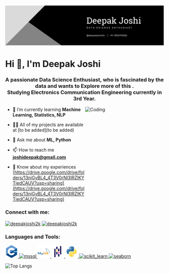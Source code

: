 [![MasterHead](https://github.com/deepakjoshi2k/deepakjoshi2k/blob/main/Deepak%20Joshi.png)](https://github.com/deepakjoshi2k)
<h1 align="left">Hi 👋, I'm Deepak Joshi</h1>
<h3 align="center">A passionate Data Science Enthusiast, who is fascinated by the data and wants to Explore more of this .<br>
Studying Electronics Communication Engineering currently in 3rd Year.</h3>

<img align="right" alt="Coding" width="250" height="300" src="https://indoanalytica.com/static/images/data-science-2.gif">


- 🌱 I’m currently learning **Machine Learning, Statistics, NLP**

- 👨‍💻 All of my projects are available at [to be added](to be added)

- 💬 Ask me about **ML, Python**

- 📫 How to reach me **joshideepak@gmail.com**

- 📄 Know about my experiences [https://drive.google.com/drive/folders/13njGyBL4_4T3V0rNl3IRZlKYTiedCAUV?usp=sharing](https://drive.google.com/drive/folders/13njGyBL4_4T3V0rNl3IRZlKYTiedCAUV?usp=sharing)

<h3 align="left">Connect with me:</h3>
<p align="left">
<a href="https://linkedin.com/in/deepakjoshi2k" target="blank"><img align="center" src="https://raw.githubusercontent.com/rahuldkjain/github-profile-readme-generator/master/src/images/icons/Social/linked-in-alt.svg" alt="deepakjoshi2k" height="30" width="40" /></a>
<a href="https://kaggle.com/deepakjoshi2k" target="blank"><img align="center" src="https://raw.githubusercontent.com/rahuldkjain/github-profile-readme-generator/master/src/images/icons/Social/kaggle.svg" alt="deepakjoshi2k" height="30" width="40" /></a>
</p>

<h3 align="left">Languages and Tools:</h3>
<p align="left"> <a href="https://www.w3schools.com/cpp/" target="_blank" rel="noreferrer"> <img src="https://raw.githubusercontent.com/devicons/devicon/master/icons/cplusplus/cplusplus-original.svg" alt="cplusplus" width="40" height="40"/> </a> <a href="https://www.microsoft.com/en-us/sql-server" target="_blank" rel="noreferrer"> <img src="https://www.svgrepo.com/show/303229/microsoft-sql-server-logo.svg" alt="mssql" width="40" height="40"/> </a> <a href="https://www.mysql.com/" target="_blank" rel="noreferrer"> <img src="https://raw.githubusercontent.com/devicons/devicon/master/icons/mysql/mysql-original-wordmark.svg" alt="mysql" width="40" height="40"/> </a> <a href="https://pandas.pydata.org/" target="_blank" rel="noreferrer"> <img src="https://raw.githubusercontent.com/devicons/devicon/2ae2a900d2f041da66e950e4d48052658d850630/icons/pandas/pandas-original.svg" alt="pandas" width="40" height="40"/> </a> <a href="https://www.python.org" target="_blank" rel="noreferrer"> <img src="https://raw.githubusercontent.com/devicons/devicon/master/icons/python/python-original.svg" alt="python" width="40" height="40"/> </a> <a href="https://scikit-learn.org/" target="_blank" rel="noreferrer"> <img src="https://upload.wikimedia.org/wikipedia/commons/0/05/Scikit_learn_logo_small.svg" alt="scikit_learn" width="40" height="40"/> </a> <a href="https://seaborn.pydata.org/" target="_blank" rel="noreferrer"> <img src="https://seaborn.pydata.org/_images/logo-mark-lightbg.svg" alt="seaborn" width="40" height="40"/> </a> </p>


![Top Langs](https://github-readme-stats.vercel.app/api/top-langs/?username=deepakjoshi2k&layout=compact)
